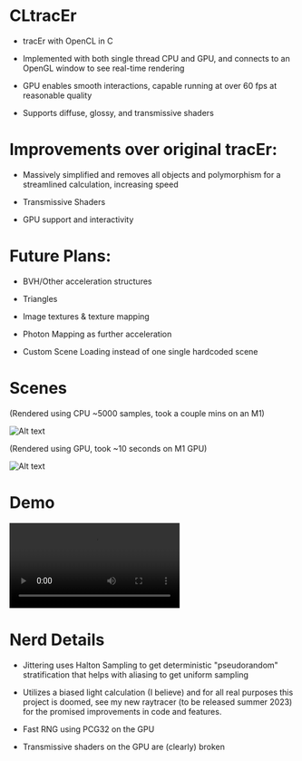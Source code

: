 # CLtracEr
* tracEr with OpenCL in C

* Implemented with both single thread CPU and GPU, and connects to an OpenGL window to see real-time rendering 

* GPU enables smooth interactions, capable running at over 60 fps at reasonable quality


* Supports diffuse, glossy, and transmissive shaders

# Improvements over original tracEr:
* Massively simplified and removes all objects and polymorphism for a streamlined calculation, increasing speed

* Transmissive Shaders

* GPU support and interactivity



# Future Plans:
* BVH/Other acceleration structures

* Triangles 

* Image textures & texture mapping

* Photon Mapping as further acceleration

* Custom Scene Loading instead of one single hardcoded scene

# Scenes
(Rendered using CPU ~5000 samples, took a couple mins on an M1)

![Alt text](https://cdn.discordapp.com/attachments/680818011548024835/903439437151760394/uwu.png) 


(Rendered using GPU, took ~10 seconds on M1 GPU)

![Alt text](https://cdn.discordapp.com/attachments/470588222779424768/988276258418876456/Screen_Shot_2022-06-19_at_10.56.54_PM.png) 

# Demo

![Video](https://user-images.githubusercontent.com/34224815/224220930-0b6dff9f-38e3-46c5-9ec3-5ca09b7ee555.mov)

# Nerd Details

* Jittering uses Halton Sampling to get deterministic "pseudorandom" stratification that helps with aliasing to get uniform sampling

* Utilizes a biased light calculation (I believe) and for all real purposes this project is doomed, see my new raytracer (to be released summer 2023) for the promised improvements in code and features.

* Fast RNG using PCG32 on the GPU

* Transmissive shaders on the GPU are (clearly) broken

